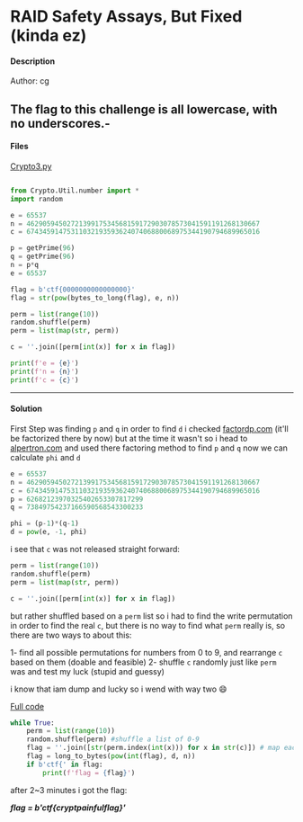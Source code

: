 # RAID Safety Assays, But Fixed (kinda ez)

#### Description

Author: cg

The flag to this challenge is all lowercase, with no underscores.-
------------------------------------------------------------------

#### Files

[Crypto3.py](./crypto3.py)

```python

from Crypto.Util.number import *
import random

e = 65537
n = 4629059450272139917534568159172903078573041591191268130667
c = 6743459147531103219359362407406880068975344190794689965016

p = getPrime(96)
q = getPrime(96)
n = p*q
e = 65537

flag = b'ctf{0000000000000000}'
flag = str(pow(bytes_to_long(flag), e, n))

perm = list(range(10))
random.shuffle(perm)
perm = list(map(str, perm))

c = ''.join([perm[int(x)] for x in flag])

print(f'e = {e}')
print(f'n = {n}')
print(f'c = {c}')
```

---

#### Solution

First Step was finding `p` and `q` in order to find `d` i checked [factordp.com](http://factordb.com/index.php?query=4629059450272139917534568159172903078573041591191268130667) (it'll be factorized there by now) but at the time it wasn't so i head to [alpertron.com](https://www.alpertron.com.ar/ECM.HTM) and used there factoring method to find `p` and `q` now we can calculate `phi` and `d`

```python
e = 65537
n = 4629059450272139917534568159172903078573041591191268130667
c = 6743459147531103219359362407406880068975344190794689965016
p = 62682123970325402653307817299
q = 73849754237166590568543300233

phi = (p-1)*(q-1)
d = pow(e, -1, phi)
```

i see that `c` was not released straight forward:

```python
perm = list(range(10))
random.shuffle(perm)
perm = list(map(str, perm))

c = ''.join([perm[int(x)] for x in flag])
```

but rather shuffled based on a `perm` list so i had to find the write permutation in order to find the real `c`, but there is no way to find what `perm` really is, so there are two ways to about  this:

1- find all possible permutations for numbers from 0 to 9, and rearrange `c` based on them (doable and feasible)
2- shuffle `c` randomly just like `perm` was and test my luck (stupid and guessy)

i know that iam dump and lucky so i wend with way two 😄

[Full code](solve.py)

```python
while True:
    perm = list(range(10))
    random.shuffle(perm) #shuffle a list of 0-9
    flag = ''.join([str(perm.index(int(x))) for x in str(c)]) # map each index in flag to perm
    flag = long_to_bytes(pow(int(flag), d, n))
    if b'ctf{' in flag:
        print(f'flag = {flag}')
```

after 2~3 minutes i got the flag:

***flag = b'ctf{cryptpainfulflag}'***

